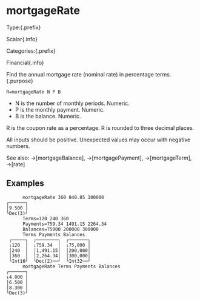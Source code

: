 # mortgageRate

Type:{.prefix}

Scalar{.info}

Categories:{.prefix}

Financial{.info}

Find the annual mortgage rate (nominal rate) in percentage terms.{.purpose}

~~~
R=mortgageRate N P B
~~~

* N is the  number of monthly periods. Numeric.
* P is the monthly payment. Numeric.
* B is the balance. Numeric.

R is the coupon rate as a percentage. R is rounded to three decimal places.

All inputs should be positive. Unexpected values may occur with negative numbers.

See also: →[mortgageBalance], →[mortgagePayment], →[mortgageTerm], →[rate]

## Examples

~~~
      mortgageRate 360 840.85 100000
┌──────┐
│9.500 │
└Dec(3)┘
      Terms=120 240 360
      Payments=759.34 1491.15 2264.34
      Balances=75000 200000 300000
      Terms Payments Balances
 ┌─────┐  ┌────────┐  ┌───────┐
 ↓120  │  ↓759.34  │  ↓75,000 │
 │240  │  │1,491.15│  │200,000│
 │360  │  │2,264.34│  │300,000│
 └Int16┘  └Dec(2)──┘  └Int32──┘
      mortgageRate Terms Payments Balances
┌──────┐
↓4.000 │
│6.500 │
│8.300 │
└Dec(3)┘
~~~

